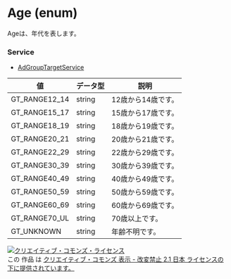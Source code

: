 # Age (enum)
Ageは、年代を表します。
### Service
+ [AdGroupTargetService](../services/AdGroupTargetService.md)

| 値 | データ型 | 説明 | 
|---|---|---|
| GT_RANGE12_14| string| 12歳から14歳です。 |
| GT_RANGE15_17| string| 15歳から17歳です。 |
| GT_RANGE18_19| string| 18歳から19歳です。 |
| GT_RANGE20_21| string| 20歳から21歳です。 |
| GT_RANGE22_29| string| 22歳から29歳です。 |
| GT_RANGE30_39| string| 30歳から39歳です。 |
| GT_RANGE40_49| string| 40歳から49歳です。 |
| GT_RANGE50_59| string| 50歳から59歳です。 |
| GT_RANGE60_69| string| 60歳から69歳です。 |
| GT_RANGE70_UL| string| 70歳以上です。 |
| GT_UNKNOWN| string| 年齢不明です。 |

<a rel="license" href="http://creativecommons.org/licenses/by-nd/2.1/jp/"><img alt="クリエイティブ・コモンズ・ライセンス" style="border-width:0" src="https://i.creativecommons.org/l/by-nd/2.1/jp/88x31.png" /></a><br />この 作品 は <a rel="license" href="http://creativecommons.org/licenses/by-nd/2.1/jp/">クリエイティブ・コモンズ 表示 - 改変禁止 2.1 日本 ライセンスの下に提供されています。</a>
